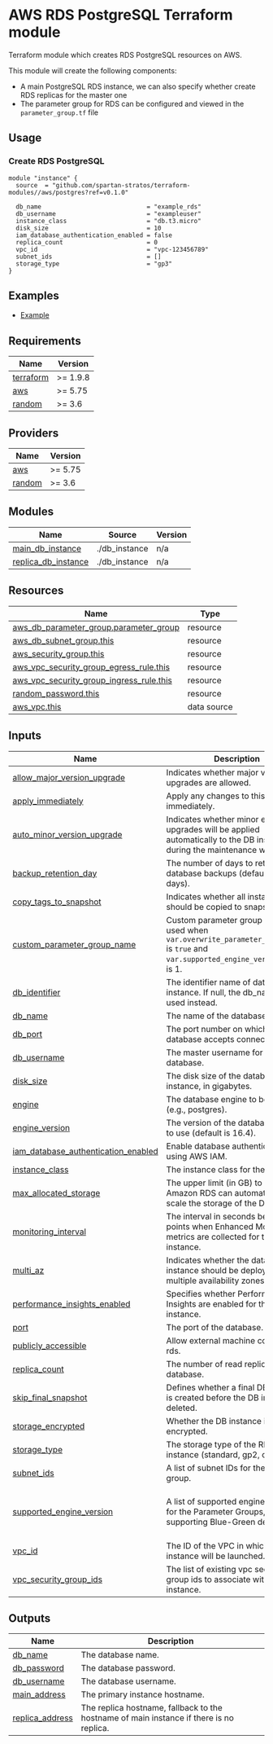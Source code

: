 # AWS RDS PostgreSQL Terraform module

Terraform module which creates RDS PostgreSQL resources on AWS.

This module will create the following components:

- A main PostgreSQL RDS instance, we can also specify whether create RDS replicas for the master one
- The parameter group for RDS can be configured and viewed in the `parameter_group.tf` file

## Usage

### Create RDS PostgreSQL

```hcl
module "instance" {
  source  = "github.com/spartan-stratos/terraform-modules//aws/postgres?ref=v0.1.0"

  db_name                             = "example_rds"
  db_username                         = "exampleuser"
  instance_class                      = "db.t3.micro"
  disk_size                           = 10
  iam_database_authentication_enabled = false
  replica_count                       = 0
  vpc_id                              = "vpc-123456789"
  subnet_ids                          = []
  storage_type                        = "gp3"
}
```

## Examples

- [Example](./examples/complete/)

<!-- BEGIN_TF_DOCS -->

## Requirements

| Name                                                                      | Version   |
|---------------------------------------------------------------------------|-----------|
| <a name="requirement_terraform"></a> [terraform](#requirement\_terraform) | \>= 1.9.8 |
| <a name="requirement_aws"></a> [aws](#requirement\_aws)                   | \>= 5.75  |
| <a name="requirement_random"></a> [random](#requirement\_random)          | \>= 3.6   |

## Providers

| Name                                                       | Version  |
|------------------------------------------------------------|----------|
| <a name="provider_aws"></a> [aws](#provider\_aws)          | \>= 5.75 |
| <a name="provider_random"></a> [random](#provider\_random) | \>= 3.6  |

## Modules

| Name                                                                                              | Source        | Version |
|---------------------------------------------------------------------------------------------------|---------------|---------|
| <a name="module_main_db_instance"></a> [main\_db\_instance](#module\_main\_db\_instance)          | ./db_instance | n/a     |
| <a name="module_replica_db_instance"></a> [replica\_db\_instance](#module\_replica\_db\_instance) | ./db_instance | n/a     |

## Resources

| Name                                                                                                                                                    | Type        |
|---------------------------------------------------------------------------------------------------------------------------------------------------------|-------------|
| [aws_db_parameter_group.parameter_group](https://registry.terraform.io/providers/hashicorp/aws/latest/docs/resources/db_parameter_group)                | resource    |
| [aws_db_subnet_group.this](https://registry.terraform.io/providers/hashicorp/aws/latest/docs/resources/db_subnet_group)                                 | resource    |
| [aws_security_group.this](https://registry.terraform.io/providers/hashicorp/aws/latest/docs/resources/security_group)                                   | resource    |
| [aws_vpc_security_group_egress_rule.this](https://registry.terraform.io/providers/hashicorp/aws/latest/docs/resources/vpc_security_group_egress_rule)   | resource    |
| [aws_vpc_security_group_ingress_rule.this](https://registry.terraform.io/providers/hashicorp/aws/latest/docs/resources/vpc_security_group_ingress_rule) | resource    |
| [random_password.this](https://registry.terraform.io/providers/hashicorp/random/latest/docs/resources/password)                                         | resource    |
| [aws_vpc.this](https://registry.terraform.io/providers/hashicorp/aws/latest/docs/data-sources/vpc)                                                      | data source |

## Inputs

| Name                                                                                                                                              | Description                                                                                                                         | Type           | Default                                         | Required |
|---------------------------------------------------------------------------------------------------------------------------------------------------|-------------------------------------------------------------------------------------------------------------------------------------|----------------|-------------------------------------------------|:--------:|
| <a name="input_allow_major_version_upgrade"></a> [allow\_major\_version\_upgrade](#input\_allow\_major\_version\_upgrade)                         | Indicates whether major version upgrades are allowed.                                                                               | `bool`         | `true`                                          |    no    |
| <a name="input_apply_immediately"></a> [apply\_immediately](#input\_apply\_immediately)                                                           | Apply any changes to this database immediately.                                                                                     | `bool`         | `true`                                          |    no    |
| <a name="input_auto_minor_version_upgrade"></a> [auto\_minor\_version\_upgrade](#input\_auto\_minor\_version\_upgrade)                            | Indicates whether minor engine upgrades will be applied automatically to the DB instance during the maintenance window.             | `bool`         | `false`                                         |    no    |
| <a name="input_backup_retention_day"></a> [backup\_retention\_day](#input\_backup\_retention\_day)                                                | The number of days to retain database backups (default is 7 days).                                                                  | `number`       | `7`                                             |    no    |
| <a name="input_copy_tags_to_snapshot"></a> [copy\_tags\_to\_snapshot](#input\_copy\_tags\_to\_snapshot)                                           | Indicates whether all instance tags should be copied to snapshots.                                                                  | `bool`         | `true`                                          |    no    |
| <a name="input_custom_parameter_group_name"></a> [custom\_parameter\_group\_name](#input\_custom\_parameter\_group\_name)                         | Custom parameter group name, used when `var.overwrite_parameter_group_name` is `true` and `var.supported_engine_version` size is 1. | `string`       | `null`                                          |    no    |
| <a name="input_db_identifier"></a> [db\_identifier](#input\_db\_identifier)                                                                       | The identifier name of database instance. If null, the db\_name will be used instead.                                               | `string`       | `null`                                          |    no    |
| <a name="input_db_name"></a> [db\_name](#input\_db\_name)                                                                                         | The name of the database.                                                                                                           | `string`       | n/a                                             |   yes    |
| <a name="input_db_port"></a> [db\_port](#input\_db\_port)                                                                                         | The port number on which the database accepts connections.                                                                          | `number`       | `5432`                                          |    no    |
| <a name="input_db_username"></a> [db\_username](#input\_db\_username)                                                                             | The master username for the database.                                                                                               | `string`       | n/a                                             |   yes    |
| <a name="input_disk_size"></a> [disk\_size](#input\_disk\_size)                                                                                   | The disk size of the database instance, in gigabytes.                                                                               | `number`       | `20`                                            |    no    |
| <a name="input_engine"></a> [engine](#input\_engine)                                                                                              | The database engine to be used (e.g., postgres).                                                                                    | `string`       | `"postgres"`                                    |    no    |
| <a name="input_engine_version"></a> [engine\_version](#input\_engine\_version)                                                                    | The version of the database engine to use (default is 16.4).                                                                        | `string`       | `"16.4"`                                        |    no    |
| <a name="input_iam_database_authentication_enabled"></a> [iam\_database\_authentication\_enabled](#input\_iam\_database\_authentication\_enabled) | Enable database authentication using AWS IAM.                                                                                       | `bool`         | `false`                                         |    no    |
| <a name="input_instance_class"></a> [instance\_class](#input\_instance\_class)                                                                    | The instance class for the database.                                                                                                | `string`       | `"db.m5.large"`                                 |    no    |
| <a name="input_max_allocated_storage"></a> [max\_allocated\_storage](#input\_max\_allocated\_storage)                                             | The upper limit (in GB) to which Amazon RDS can automatically scale the storage of the DB instance.                                 | `number`       | `1000`                                          |    no    |
| <a name="input_monitoring_interval"></a> [monitoring\_interval](#input\_monitoring\_interval)                                                     | The interval in seconds between points when Enhanced Monitoring metrics are collected for the DB instance.                          | `number`       | `0`                                             |    no    |
| <a name="input_multi_az"></a> [multi\_az](#input\_multi\_az)                                                                                      | Indicates whether the database instance should be deployed across multiple availability zones.                                      | `bool`         | `false`                                         |    no    |
| <a name="input_performance_insights_enabled"></a> [performance\_insights\_enabled](#input\_performance\_insights\_enabled)                        | Specifies whether Performance Insights are enabled for the DB instance.                                                             | `bool`         | `false`                                         |    no    |
| <a name="input_port"></a> [port](#input\_port)                                                                                                    | The port of the database.                                                                                                           | `number`       | `5432`                                          |    no    |
| <a name="input_publicly_accessible"></a> [publicly\_accessible](#input\_publicly\_accessible)                                                     | Allow external machine connect to rds.                                                                                              | `bool`         | `false`                                         |    no    |
| <a name="input_replica_count"></a> [replica\_count](#input\_replica\_count)                                                                       | The number of read replicas for the database.                                                                                       | `number`       | n/a                                             |   yes    |
| <a name="input_skip_final_snapshot"></a> [skip\_final\_snapshot](#input\_skip\_final\_snapshot)                                                   | Defines whether a final DB snapshot is created before the DB instance is deleted.                                                   | `bool`         | `true`                                          |    no    |
| <a name="input_storage_encrypted"></a> [storage\_encrypted](#input\_storage\_encrypted)                                                           | Whether the DB instance is encrypted.                                                                                               | `bool`         | `true`                                          |    no    |
| <a name="input_storage_type"></a> [storage\_type](#input\_storage\_type)                                                                          | The storage type of the RDS instance (standard, gp2, or gp3).                                                                       | `string`       | `"gp3"`                                         |    no    |
| <a name="input_subnet_ids"></a> [subnet\_ids](#input\_subnet\_ids)                                                                                | A list of subnet IDs for the DB subnet group.                                                                                       | `list(string)` | n/a                                             |   yes    |
| <a name="input_supported_engine_version"></a> [supported\_engine\_version](#input\_supported\_engine\_version)                                    | A list of supported engine versions for the Parameter Groups, supporting Blue-Green deployment.                                     | `list(number)` | <pre>[<br/>  14,<br/>  15,<br/>  16<br/>]</pre> |    no    |
| <a name="input_vpc_id"></a> [vpc\_id](#input\_vpc\_id)                                                                                            | The ID of the VPC in which the RDS instance will be launched.                                                                       | `string`       | n/a                                             |   yes    |
| <a name="input_vpc_security_group_ids"></a> [vpc\_security\_group\_ids](#input\_vpc\_security\_group\_ids)                                        | The list of existing vpc security group ids to associate with database instance.                                                    | `list(string)` | `null`                                          |    no    |

## Outputs

| Name                                                                                | Description                                                                             |
|-------------------------------------------------------------------------------------|-----------------------------------------------------------------------------------------|
| <a name="output_db_name"></a> [db\_name](#output\_db\_name)                         | The database name.                                                                      |
| <a name="output_db_password"></a> [db\_password](#output\_db\_password)             | The database password.                                                                  |
| <a name="output_db_username"></a> [db\_username](#output\_db\_username)             | The database username.                                                                  |
| <a name="output_main_address"></a> [main\_address](#output\_main\_address)          | The primary instance hostname.                                                          |
| <a name="output_replica_address"></a> [replica\_address](#output\_replica\_address) | The replica hostname, fallback to the hostname of main instance if there is no replica. |

<!-- END_TF_DOCS -->